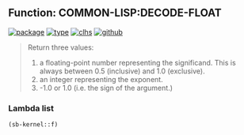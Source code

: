 ## Function: COMMON-LISP:DECODE-FLOAT
[![package](https://img.shields.io/badge/Package-COMMON--LISP-5f9ea0.svg?style=social&colorA=999999)](../) [![type](https://img.shields.io/badge/Type-Function-5f9ea0.svg?style=social&colorA=999999)](../#function) [![clhs](https://img.shields.io/badge/CLHS-DECODE--FLOAT-5f9ea0.svg?style=social&colorA=999999)](http://www.lispworks.com/documentation/HyperSpec/Body/f_dec_fl.htm) [![github](https://img.shields.io/badge/GitHub-View_the_source-5f9ea0.svg?style=social&colorA=999999&logo=github)](https://github.com/sbcl/sbcl/blob/master/src/code/float.lisp/) 

> Return three values:
> 1) a floating-point number representing the significand. This is always
> between 0.5 (inclusive) and 1.0 (exclusive).
> 2) an integer representing the exponent.
> 3) -1.0 or 1.0 (i.e. the sign of the argument.)

### Lambda list
```cl
(sb-kernel::f)
```
